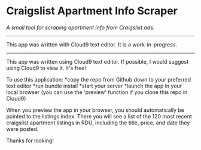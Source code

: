 # Craigslist Apartment Info Scraper

_A small tool for scraping apartment info from Craigslist ads._

***

This app was written with Cloud9 text editor. It is a work-in-progress.

***

This app was written using Cloud9 text editor. If possible, I would suggest using Cloud9 to view it. It's free!


To use this application: 
  *copy the repo from Github down to your preferred text editor
  *run bundle install
  *start your server
  *launch the app in your local browser (you can use the 'preview' function if you clone this repo in Cloud9)

When you preview the app in your browser, you should automatically be pointed to the listings index.
There you will see a list of the 120 most recent craigslist apartment listings in RDU, including
the title, price, and date they were posted. 

Thanks for looking!